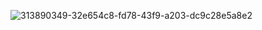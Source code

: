 ![313890349-32e654c8-fd78-43f9-a203-dc9c28e5a8e2](https://github.com/shishui15/qingwei/assets/166466842/f5d84252-78f1-43d8-a61a-975aa86da1b5)
